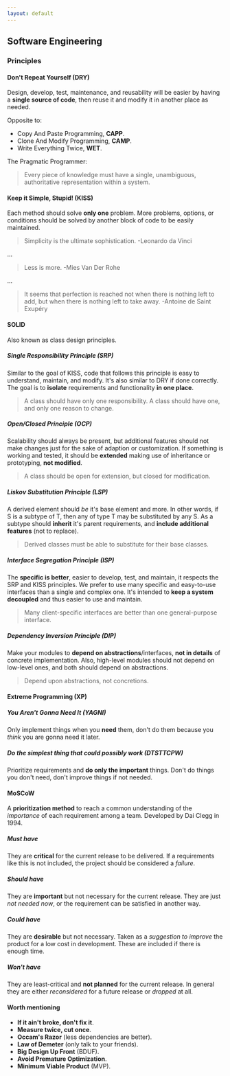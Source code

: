 ```yaml
---
layout: default
---
```

## Software Engineering

### Principles

#### Don't Repeat Yourself (DRY)

Design, develop, test, maintenance, and reusability will be easier by having a **single source of code**, then reuse it and modify it in another place as needed.

Opposite to:

- Copy And Paste Programming, **CAPP**.
- Clone And Modify Programming, **CAMP**.
- Write Everything Twice, **WET**.

The Pragmatic Programmer:

>Every piece of knowledge must have a single, unambiguous, authoritative representation within a system.

#### Keep it Simple, Stupid! (KISS)

Each method should solve **only one** problem. More problems, options, or conditions should be solved by another block of code to be easily maintained.

>Simplicity is the ultimate sophistication. -Leonardo da Vinci

...

>Less is more. -Mies Van Der Rohe

...

>It seems that perfection is reached not when there is nothing left to add, but when there is nothing left to take away. -Antoine de Saint Exupéry

#### SOLID

Also known as class design principles.

##### Single Responsibility Principle (SRP)

Similar to the goal of KISS, code that follows this principle is easy to understand, maintain, and modify. It's also similar to DRY if done correctly. The goal is to **isolate** requirements and functionality **in one place**.

>A class should have only one responsibility. A class should have one, and only one reason to change.

##### Open/Closed Principle (OCP)

Scalability should always be present, but additional features should not make changes just for the sake of adaption or customization. If something is working and tested, it should be **extended** making use of inheritance or prototyping, **not modified**.

>A class should be open for extension, but closed for modification.

##### Liskov Substitution Principle (LSP)

A derived element should *be* it's base element and more. In other words, if S is a subtype of T, then any of type T may be substituted by any S. As a subtype should **inherit** it's parent requirements, and **include additional features** (not to replace).

>Derived classes must be able to substitute for their base classes.

##### Interface Segregation Principle (ISP)

The **specific is better**, easier to develop, test, and maintain, it respects the SRP and KISS principles. We prefer to use many specific and easy-to-use interfaces than a single and complex one. It's intended to **keep a system decoupled** and thus easier to use and maintain.

>Many client-specific interfaces are better than one general-purpose interface.

##### Dependency Inversion Principle (DIP)

Make your modules to **depend on abstractions**/interfaces, **not in details** of concrete implementation. Also, high-level modules should not depend on low-level ones, and both should depend on abstractions.

>Depend upon abstractions, not concretions.

#### Extreme Programming (XP)

##### You Aren't Gonna Need It (YAGNI)

Only implement things when you **need** them, don't do them because you *think* you are gonna need it later.

##### Do the simplest thing that could possibly work (DTSTTCPW)

Prioritize requirements and **do only the important** things. Don't do things you don't need, don't improve things if not needed.

#### MoSCoW

A **prioritization method** to reach a common understanding of the *importance* of each requirement among a team. Developed by Dai Clegg in 1994.

##### Must have

They are **critical** for the current release to be delivered. If a requirements like this is not included, the project should be considered a *failure*.

##### Should have

They are **important** but not necessary for the current release. They are just *not needed now*, or the requirement can be satisfied in another way.

##### Could have

They are **desirable** but not necessary. Taken as a  *suggestion to improve* the product for a low cost in development. These are included if there is enough time.

##### Won't have

They are least-critical and **not planned** for the current release. In general they are either *reconsidered* for a future release or *dropped* at all.

#### Worth mentioning

- **If it ain't broke, don't fix it**.
- **Measure twice, cut once**.
- **Occam's Razor** (less dependencies are better).
- **Law of Demeter** (only talk to your friends).
- **Big Design Up Front** (BDUF).
- **Avoid Premature Optimization**.
- **Minimum Viable Product** (MVP).
